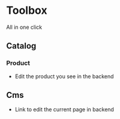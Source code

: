 # Toolbox

All in one click


## Catalog


### Product

- Edit the product you see in the backend


## Cms

- Link to edit the current page in backend

